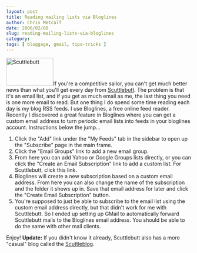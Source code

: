 ```yaml
---
layout: post
title: Reading mailing lists via Bloglines
author: Chris Metcalf
date: 2006/02/08
slug: reading-mailing-lists-via-bloglines
category: 
tags: [ bloggage, gmail, tips-tricks ]
---
```


<img class="floatleft" id="image268" src="/blog/wp-content/uploads/2006/02/scuttlebutt.gif" alt="Scuttlebutt" height="75" width="128" />If you're a competitive sailor, you can't get much better news than what you'll get every day from <a href="http://www.sailingscuttlebutt.com/">Scuttlebutt</a>. The problem is that it's an email list, and if you get as much email as me, the last thing you need is one more email to read.
But one thing I do spend some time reading each day is my blog RSS feeds. I use Bloglines, a free online feed reader. Recently I discovered a great feature in Bloglines where you can get a custom email address to turn periodic email lists into feeds in your bloglines account.
Instructions below the jump...
<!--more-->
<ol>
	<li>Click the "Add" link under the "My Feeds" tab in the sidebar to open up the "Subscribe" page in the main frame.</li>
	<li>Click the "Email Groups" link to add a new email group.</li>
	<li>From here you can add Yahoo or Google Groups lists directly, or you can click the "Create an Email Subscription" link to add a custom list. For Scuttlebutt, click this link.</li>
	<li>Bloglines will create a new subscription based on a custom email address. From here you can also change the name of the subscription and the folder it shows up in. Save that email address for later and click the "Create Email Subscription" button.</li>
	<li>You're supposed to just be able to subscribe to the email list using the custom email address directly, but that didn't work for me with Scuttlebutt. So I ended up setting up GMail to automatically forward Scuttlebutt mails to the Bloglines email address. You should be able to do the same with other mail clients.</li>
</ol>
Enjoy!
<strong>Update:</strong> If you didn't know it already, Scuttlebutt also has a more "casual" blog called the <a href="http://www.sailingscuttlebutt.com/blog/">Scuttleblog</a>.
